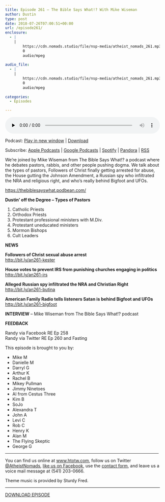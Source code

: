 ```yaml
---
title: Episode 261 – The Bible Says What!? With Mike Wiseman
author: Dustin
type: post
date: 2018-07-26T07:00:51+00:00
url: /episode261/
enclosure:
  - |
    |
        https://cdn.nomads.studio/file/nsp-media/atheist_nomads_261.mp3
        0
        audio/mpeg
        
audio_file:
  - |
    |
        https://cdn.nomads.studio/file/nsp-media/atheist_nomads_261.mp3
        0
        audio/mpeg
        
categories:
  - Episodes

---
```

<div itemscope itemtype="http://schema.org/AudioObject">
  <meta itemprop="name" content="Episode 261 &#8211; The Bible Says What!? With Mike Wiseman" />
  
  <meta itemprop="uploadDate" content="2018-07-26T01:00:51-06:00" />
  
  <meta itemprop="encodingFormat" content="audio/mpeg" />
  
  <meta itemprop="description" content="
We're joined by Mike Wiseman from The Bible Says What!? a podcast where he debates pastors, rabbis, and other people pushing dogma. We talk about the types of pastors, Followers of Christ finally getting arrested for abuse, the House gutting the Joh..." />
  
  <meta itemprop="contentUrl" content="https://dts.podtrac.com/redirect.mp3/cdn.nomads.studio/file/nsp-media/atheist_nomads_261.mp3" />
  </p> 
  
  <div class="powerpress_player" id="powerpress_player_8524">
    <audio class="wp-audio-shortcode" id="audio-1788-268" preload="none" style="width: 100%;" controls="controls"><source type="audio/mpeg" src="https://dts.podtrac.com/redirect.mp3/cdn.nomads.studio/file/nsp-media/atheist_nomads_261.mp3?_=268" /><a href="https://dts.podtrac.com/redirect.mp3/cdn.nomads.studio/file/nsp-media/atheist_nomads_261.mp3">https://dts.podtrac.com/redirect.mp3/cdn.nomads.studio/file/nsp-media/atheist_nomads_261.mp3</a></audio>
  </div>
</div>

<p class="powerpress_links powerpress_links_mp3">
  Podcast: <a href="https://dts.podtrac.com/redirect.mp3/cdn.nomads.studio/file/nsp-media/atheist_nomads_261.mp3" class="powerpress_link_pinw" target="_blank" title="Play in new window" onclick="return powerpress_pinw('https://htotw.com/?powerpress_pinw=1788-podcast');" rel="nofollow">Play in new window</a> | <a href="https://dts.podtrac.com/redirect.mp3/cdn.nomads.studio/file/nsp-media/atheist_nomads_261.mp3" class="powerpress_link_d" title="Download" rel="nofollow" download="atheist_nomads_261.mp3">Download</a>
</p>

<p class="powerpress_links powerpress_subscribe_links">
  Subscribe: <a href="https://podcasts.apple.com/us/podcast/humanists-take-on-the-world/id530050098?mt=2&ls=1" class="powerpress_link_subscribe powerpress_link_subscribe_itunes" target="_blank" title="Subscribe on Apple Podcasts" rel="nofollow">Apple Podcasts</a> | <a href="https://www.google.com/podcasts?feed=aHR0cDovL2F0aGVpc3Rub21hZHMubGlic3luLmNvbS9yc3M%3D" class="powerpress_link_subscribe powerpress_link_subscribe_googleplay" target="_blank" title="Subscribe on Google Podcasts" rel="nofollow">Google Podcasts</a> | <a href="https://open.spotify.com/show/3LzK2xZGike6Tc1GEMtMbr?si=LieN9SNuTpq96smuaUsH8A" class="powerpress_link_subscribe powerpress_link_subscribe_spotify" target="_blank" title="Subscribe on Spotify" rel="nofollow">Spotify</a> | <a href="https://www.pandora.com/podcast/atheist-nomads/PC:10122?corr=62071012&part=ug" class="powerpress_link_subscribe powerpress_link_subscribe_pandora" target="_blank" title="Subscribe on Pandora" rel="nofollow">Pandora</a> | <a href="https://htotw.com/feed/podcast/" class="powerpress_link_subscribe powerpress_link_subscribe_rss" target="_blank" title="Subscribe via RSS" rel="nofollow">RSS</a>
</p>

  
We&#8217;re joined by Mike Wiseman from The Bible Says What!? a podcast where he debates pastors, rabbis, and other people pushing dogma. We talk about the types of pastors, Followers of Christ finally getting arrested for abuse, the House gutting the Johnson Amendment, a Russian spy who infiltrated the NRA and religious right, and who&#8217;s really behind Bigfoot and UFOs.

<a href="https://thebiblesayswhat.podbean.com/" target="_blank" rel="noopener">https://thebiblesayswhat.podbean.com/</a>

**Dustin’ off the Degree &#8211; Types of Pastors**

1. Catholic Priests  
2. Orthodox Priests  
3. Protestant professional ministers with M.Div.  
4. Protestant uneducated ministers  
5. Mormon Bishops  
6. Cult Leaders

**NEWS**

**Followers of Christ sexual abuse arrest**  
<a href="http://bit.ly/an261-kester" target="_blank" rel="noopener">http://bit.ly/an261-kester</a>

**House votes to prevent IRS from punishing churches engaging in politics**  
<a href="http://bit.ly/an261-irs" target="_blank" rel="noopener">http://bit.ly/an261-irs</a>

**Alleged Russian spy infiltrated the NRA and Christian Right**  
<a href="http://bit.ly/an261-butina" target="_blank" rel="noopener">http://bit.ly/an261-butina</a>

**American Family Radio tells listeners Satan is behind Bigfoot and UFOs**  
<a href="http://bit.ly/an261-bigfoot" target="_blank" rel="noopener">http://bit.ly/an261-bigfoot</a>

**INTERVIEW** &#8211; Mike Wiseman from The Bible Says What!? podcast

**FEEDBACK**

Randy via Facebook RE Ep 258  
Randy via Twitter RE Ep 260 and Fasting

This episode is brought to you by:

* Mike M  
* Danielle M  
* Darryl G  
* Arthur K  
* Rachel B  
* Mikey Pullman  
* Jimmy Ninetoes  
* Al from Cestus Three  
* Kim B  
* SoJo  
* Alexandra T  
* John A  
* Levi C  
* Rob C  
* Henry K  
* Alan M  
* The Flying Skeptic  
* George G

<hr width="500" />

You can find us online at <a href="https://www.htotw.com/" target="_blank" rel="noopener">www.htotw.com</a>, follow us on Twitter <a href="https://twitter.com/AtheistNomads" target="_blank" rel="noopener">@AtheistNomads</a>, <a href="https://htotw.com/facebook" target="_blank" rel="noopener">like us on Facebook</a>, use the [contact form](https://htotw.com/contact), and leave us a voice mail message at (541) 203-0666.

Theme music is provided by Sturdy Fred.

<hr width="”500”" />

<a href="https://dts.podtrac.com/redirect.mp3/cdn.nomads.studio/file/nsp-media/atheist_nomads_261.mp3" target="_blank" rel="noopener">DOWNLOAD EPISODE</a>